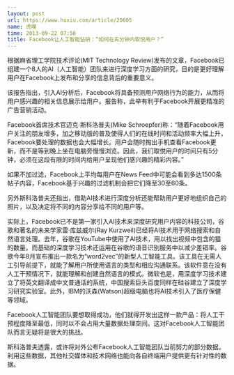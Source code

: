 ```yaml
---
layout: post
url: https://www.huxiu.com/article/20605
name: 虎嗅
time: 2013-09-22 07:56
title: Facebook让人工智能钻研：“如何在五分钟内取悦用户？”
---
```

根据麻省理工学院技术评论(MIT Technology Review)发布的文章，Facebook已组建一个8人的AI（人工智能）团队来进行深度学习方面的研究，目的是更好理解用户在Facebook上发布和分享的信息背后的重要意义。

该报告指出，引入AI分析后，Facebook将具备预测用户网络行为的能力，从而将用户感兴趣的相关信息展示给用户。报告称，此举有利于Facebook开展更精准的广告营销活动。

Facebook首席技术官迈克·斯科洛普夫(Mike Schroepfer)称：“随着Facebook用户关注的朋友增多，加之移动版的普及使得人们的在线时间和活动频率大幅上升，Facebook要处理的数据也会大幅增长。用户会随时掏出手机查看Facebook更新，而不是等到晚上坐在电脑旁慢慢浏览。因此，我们取悦用户的时间只有5分钟，必须在这段有限的时间内给用户呈现他们感兴趣的精彩内容。”

如果不加过滤，Facebook上平均每用户在News Feed中可能会看到多达1500条帖子内容，Facebook基于兴趣的过滤机制会把它们降至30至60条。

另外斯科洛普夫还指出，借助AI技术进行深度分析还能帮助用户更好地组织自己的照片，以及决定将不同的内容分享给不同的用户等。

实际上，Facebook已不是第一家引入AI技术来深度研究用户内容的科技公司，谷歌和著名的未来学家雷·库兹威尔(Ray Kurzweil)已经将AI技术用于网络搜索和自然语言处理。去年，谷歌在YouTube中使用了AI技术，用以找出视频中包含的猫的数量。而基础的深度学习技术还运用在谷歌的语音识别服务中以减少差错率。谷歌今年8月宣布推出一款名为“word2vec”的新型人工智能工具。该工具在无需人工引导前提下，就能了解用户所使用语言的类型和相应沟通联系。该软件意在没有人工干预情况下，就能理解和创建自然语言的模式。微软也是，用深度学习技术建立了将英文翻译成中文普通话的系统，中国搜索巨头百度同样在硅谷建立了深度学习研究实验室。此外，IBM的沃森(Watson)超级电脑也将AI技术引入了医疗保健等领域。

Facebook人工智能团队要想取得成功，他们就得开发出这样一款产品：将人工干预程度降至最低，同时以不会占用大量数据处理空间。这对Facebook人工智能团队而言无疑将是很大的挑战。

斯科洛普夫透露，或许将对外公布Facebook人工智能团队当前努力的部分数据。利用这些数据，其他社交媒体和技术网络也能向各自终端用户提供更有针对性的数据。

